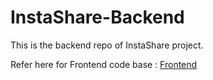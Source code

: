 # InstaShare-Backend

 This is the backend repo of InstaShare project.

Refer here for Frontend code base : [Frontend](https://github.com/SG115/InstaShare-Frontend)
